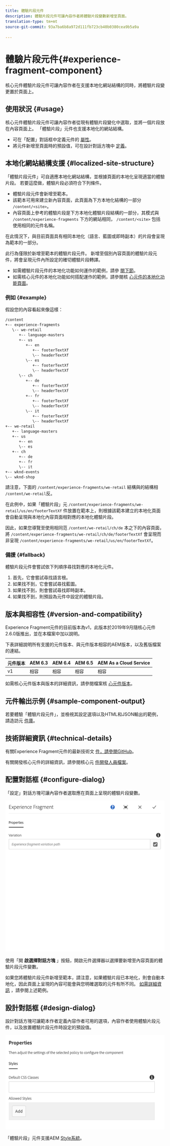 ```yaml
---
title: 體驗片段元件
description: 體驗片段元件可讓內容作者將體驗片段變數新增至頁面。
translation-type: tm+mt
source-git-commit: 93a7ba6b8a972d111fb723cb40b0380cea9b5a9a

---
```



# 體驗片段元件{#experience-fragment-component}

核心元件體驗片段元件可讓內容作者在支援本地化網站結構的同時，將體驗片段變更置於頁面上。

## 使用狀況 {#usage}

核心元件體驗片段元件可讓內容作者從現有體驗片段變化中選取，並將一個片段放在內容頁面上。 「體驗片段」元件也支援本地化的網站結構。

* 可在「配置」對話框中定義元件的 [屬性](#configure-dialog)。
* 將元件新增至頁面時的預設值，可在設計對話方塊中 [定義](#design-dialog)。

## 本地化網站結構支援 {#localized-site-structure}

「體驗片段元件」可自適應本地化網站結構，並根據頁面的本地化呈現適當的體驗片段。 若要這麼做，體驗片段必須符合下列條件。

* 體驗片段元件會新增至範本。
* 該範本可用來建立新內容頁面，此頁面為下方本地化結構的一部分 `/content/<site>`。
* 內容頁面上參考的體驗片段是下方本地化體驗片段結構的一部分，其模式與 `/content/experience-fragments` 下方的網站相同， `/content/<site>` 包括使用相同的元件名稱。

在此情況下，與目前頁面具有相同本地化（語言、藍圖或即時副本）的片段會呈現為範本的一部分。

此行為僅限於新增至範本的體驗片段元件。 新增至個別內容頁面的體驗片段元件，將會呈現元件內所設定的確切體驗片段轉譯。

* 如需體驗片段元件的本地化功能如何運作的範例，請參 [閱下節](#example)。
* 如需核心元件的本地化功能如何搭配運作的範例，請參閱核 [心元件的本地化功能頁面](/help/get-started/localization.md)。

### 例如 {#example}

假設您的內容看起來像這樣：

```
/content
+-- experience-fragments
   \-- we-retail
      +-- language-masters
      +-- us
         +-- en
            +-- footerTextXf
            \-- headerTextXf
         \-- es
            +-- footerTextXf
            \-- headerTextXf
      \-- ch
         +-- de
            +-- footerTextXf
            \-- headerTextXf
         +-- fr
            +-- footerTextXf
            \-- headerTextXf
         \-- it
            +-- footerTextXf
            \-- headerTextXf
+-- we-retail
   +-- language-masters
   +-- us
      +-- en
      \-- es
   +-- ch
      +-- de
      +-- fr
      \-- it
+-- wknd-events
\-- wknd-shop
```

請注意，下面的 `/content/experience-fragments/we-retail` 結構與的結構相 `/content/we-retail`反。

在此例中，如果「體驗片段」元 `/content/experience-fragments/we-retail/us/en/footerTextXf` 件放置在範本上，則根據該範本建立的本地化頁面會自動呈現與本地化內容頁面相對應的本地化體驗片段。

因此，如果您導覽至使用相同范 `/content/we-retail/ch/de` 本之下的內容頁面，將 `/content/experience-fragments/we-retail/ch/de/footerTextXf` 會呈現而非呈現 `/content/experience-fragments/we-retail/us/en/footerTextXf`。

### 備援 {#fallback}

體驗片段元件會嘗試依下列順序尋找對應的本地化元件。

1. 首先，它會嘗試尋找語言根。
1. 如果找不到，它會嘗試尋找藍圖。
1. 如果找不到，則會嘗試尋找即時副本。
1. 如果找不到，則預設為元件中設定的體驗片段。

## 版本與相容性 {#version-and-compatibility}

Experience Fragment元件的目前版本為v1，此版本於2019年9月隨核心元件2.6.0版推出，並在本檔案中加以說明。

下表詳細說明所有支援的元件版本、與元件版本相容的AEM版本，以及舊版檔案的連結。

| 元件版本 | AEM 6.3 | AEM 6.4 | AEM 6.5 | AEM As a Cloud Service |
|--- |--- |--- |---|---|
| v1 | 相容 | 相容 | 相容 | 相容 |

如需核心元件版本與版本的詳細資訊，請參閱檔案核 [心元件版本](/help/versions.md)。

## 元件輸出示例 {#sample-component-output}

若要體驗「體驗片段元件」，並檢視其設定選項以及HTML和JSON輸出的範例，請造訪元 [件庫](https://adobe.com/go/aem_cmp_library_xf)。

## 技術詳細資訊 {#technical-details}

有關Experience Fragment元件的最新技術文 [件，請參閱GitHub](https://adobe.com/go/aem_cmp_tech_xf_v1)。

有關開發核心元件的詳細資訊，請參閱核心元 [件開發人員檔案](/help/developing/overview.md)。

## 配置對話框 {#configure-dialog}

「設定」對話方塊可讓內容作者選取應在頁面上呈現的體驗片段變數。

![](/help/assets/screen-shot-2019-08-23-10.49.21.png)

使用「開 **啟選擇對話方塊** 」按鈕，開啟元件選擇器以選擇要新增至內容頁面的體驗片段元件變數。

如果您將體驗片段元件新增至範本，請注意，如果體驗片段已本地化，則會自動本地化，因此頁面上呈現的內容可能會與您明確選取的元件有所不同。 [如需詳細資訊](#example) ，請參閱上述範例。

## 設計對話框 {#design-dialog}

設計對話方塊可讓範本作者定義內容作者可用的選項，內容作者使用體驗片段元件，以及放置體驗片段元件時設定的預設值。

![](/help/assets/screen-shot-2019-08-23-10.48.36.png)

「體驗片段」元件支援AEM [Style系統](/help/get-started/authoring.md#component-styling)。

